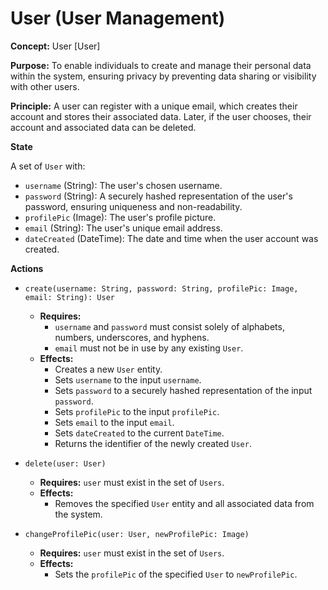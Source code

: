 # User (User Management)

**Concept:** User \[User]

**Purpose:** To enable individuals to create and manage their personal data within the system, ensuring privacy by preventing data sharing or visibility with other users.

**Principle:** A user can register with a unique email, which creates their account and stores their associated data. Later, if the user chooses, their account and associated data can be deleted.

**State**

A set of `User` with:

*   `username` (String): The user's chosen username.
*   `password` (String): A securely hashed representation of the user's password, ensuring uniqueness and non-readability.
*   `profilePic` (Image): The user's profile picture.
*   `email` (String): The user's unique email address.
*   `dateCreated` (DateTime): The date and time when the user account was created.

**Actions**

*   `create(username: String, password: String, profilePic: Image, email: String): User`
    *   **Requires:**
        *   `username` and `password` must consist solely of alphabets, numbers, underscores, and hyphens.
        *   `email` must not be in use by any existing `User`.
    *   **Effects:**
        *   Creates a new `User` entity.
        *   Sets `username` to the input `username`.
        *   Sets `password` to a securely hashed representation of the input `password`.
        *   Sets `profilePic` to the input `profilePic`.
        *   Sets `email` to the input `email`.
        *   Sets `dateCreated` to the current `DateTime`.
        *   Returns the identifier of the newly created `User`.

*   `delete(user: User)`
    *   **Requires:** `user` must exist in the set of `Users`.
    *   **Effects:**
        *   Removes the specified `User` entity and all associated data from the system.

*   `changeProfilePic(user: User, newProfilePic: Image)`
    *   **Requires:** `user` must exist in the set of `Users`.
    *   **Effects:**
        *   Sets the `profilePic` of the specified `User` to `newProfilePic`.
